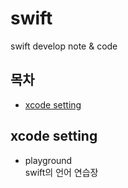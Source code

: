 # swift
swift develop note &amp; code

## 목차
* [xcode setting](#xcode-setting)
## xcode setting
 * playground
 <br/>swift의 언어 연습장
